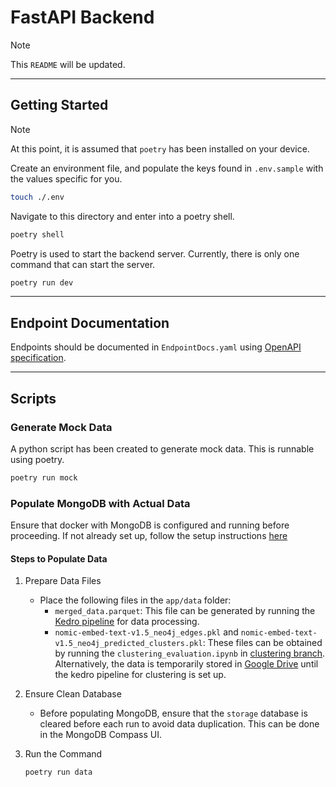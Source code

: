 
# FastAPI Backend

> [!NOTE]
> This `README` will be updated.

---

## Getting Started

> [!NOTE]
> At this point, it is assumed that `poetry` has been installed on your device.

Create an environment file, and populate the keys found in `.env.sample` with the values specific for you.

```bash
touch ./.env
```

Navigate to this directory and enter into a poetry shell.

```bash
poetry shell
```

Poetry is used to start the backend server. Currently, there is only one command that can start the server.

```bash
poetry run dev
```

---

## Endpoint Documentation

Endpoints should be documented in `EndpointDocs.yaml` using [OpenAPI specification](https://swagger.io/docs/specification/basic-structure/).

---

## Scripts

### Generate Mock Data

A python script has been created to generate mock data. This is runnable using poetry.

```bash
poetry run mock
```

### Populate MongoDB with Actual Data

Ensure that docker with MongoDB is configured and running before proceeding. If not already set up, follow the setup instructions [here](https://github.com/Wilsven/healthhub-content-optimization/tree/clustering_sx/docker)

#### Steps to Populate Data

1. Prepare Data Files
    - Place the following files in the `app/data` folder:
        - `merged_data.parquet`: This file can be generated by running the [Kedro pipeline](https://github.com/Wilsven/healthhub-content-optimization/tree/main?tab=readme-ov-file#running-kedro) for data processing.
        - `nomic-embed-text-v1.5_neo4j_edges.pkl` and `nomic-embed-text-v1.5_neo4j_predicted_clusters.pkl`: These files can be obtained by running the `clustering_evaluation.ipynb` in [clustering branch](https://github.com/Wilsven/healthhub-content-optimization/tree/clustering/content-optimization/notebooks). Alternatively, the data is temporarily stored in [Google Drive](https://drive.google.com/drive/folders/1FLg0omAB_zD20JUNkAQkjyi5OkNSDdXK) until the kedro pipeline for clustering is set up.

2. Ensure Clean Database
    - Before populating MongoDB, ensure that the `storage` database is cleared before each run to avoid data duplication. This can be done in the MongoDB Compass UI.

3. Run the Command
    ```bash
    poetry run data
    ```
